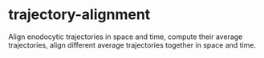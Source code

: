 # trajectory-alignment
Align enodocytic trajectories in space and time, compute their average trajectories, align different average trajectories together in space and time.
